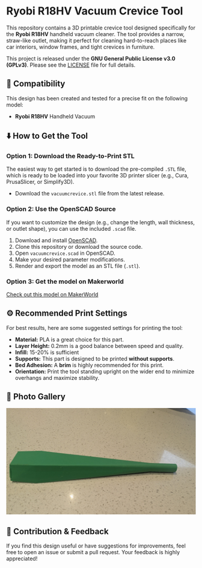 # Ryobi R18HV Vacuum Crevice Tool

This repository contains a 3D printable crevice tool designed specifically for the **Ryobi R18HV** handheld vacuum cleaner. The tool provides a narrow, straw-like outlet, making it perfect for cleaning hard-to-reach places like car interiors, window frames, and tight crevices in furniture.

This project is released under the **GNU General Public License v3.0 (GPLv3)**. Please see the [LICENSE](https://www.gnu.org/licenses/gpl-3.0.en.html) file for full details.

## 🧰 Compatibility

This design has been created and tested for a precise fit on the following model:

* **Ryobi R18HV** Handheld Vacuum

## ⬇️ How to Get the Tool

### Option 1: Download the Ready-to-Print STL

The easiest way to get started is to download the pre-compiled `.STL` file, which is ready to be loaded into your favorite 3D printer slicer (e.g., Cura, PrusaSlicer, or Simplify3D).

* Download the `vacuumcrevice.stl` file from the latest release.

### Option 2: Use the OpenSCAD Source

If you want to customize the design (e.g., change the length, wall thickness, or outlet shape), you can use the included `.scad` file.

1.  Download and install [OpenSCAD](https://openscad.org/).
2.  Clone this repository or download the source code.
3.  Open `vacuumcrevice.scad` in OpenSCAD.
4.  Make your desired parameter modifications.
5.  Render and export the model as an STL file (`.stl`).

### Option 3: Get the model on Makerworld

[Check out this model on MakerWorld](https://makerworld.com/en/models/1780720-ryobi-r18hv-vacuum-crevice-tool)


## ⚙️ Recommended Print Settings

For best results, here are some suggested settings for printing the tool:

* **Material:** PLA is a great choice for this part.
* **Layer Height:** 0.2mm is a good balance between speed and quality.
* **Infill:** 15-20% is sufficient
* **Supports:** This part is designed to be printed **without supports**.
* **Bed Adhesion:** A **brim** is highly recommended for this print.
* **Orientation:** Print the tool standing upright on the wider end to minimize overhangs and maximize stability.


## 📸 Photo Gallery

![A photo of the 3D-printed crevice tool for the Ryobi R18HV vacuum](images/printed_part.jpg)
## 🤝 Contribution & Feedback

If you find this design useful or have suggestions for improvements, feel free to open an issue or submit a pull request. Your feedback is highly appreciated!
